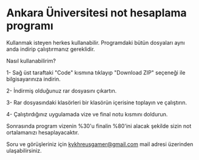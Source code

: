 # Ankara Üniversitesi not hesaplama programı

Kullanmak isteyen herkes kullanabilir. Programdaki bütün dosyaları aynı anda indirip çalıştırmanız gereklidir.

Nasıl kullanabilirim?

1- Sağ üst taraftaki "Code" kısmına tıklayıp "Download ZIP" seçeneği ile bilgisayarınıza indirin.

2- İndirmiş olduğunuz rar dosyasını çıkartın.

3- Rar dosyasındaki klasörleri bir klasörün içerisine toplayın ve çalıştırın.

4- Çalıştırdığınız uygulamada vize ve final notu kısmını doldurun.

Sonrasında program vizenin %30'u finalin %80'ini alacak şekilde sizin not ortalamanızı hesaplayacaktır.

Soru ve görüşleriniz için kykhreusgamer@gmail.com mail adresi üzerinden ulaşabilirsiniz.
